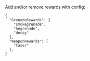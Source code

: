 

Add and/or remove rewards with config: 

```
{
  "GrenadeRewards": [
    "smokegrenade",
    "hegrenade",
    "decoy"
  ],
  "WeaponRewards": [
    "taser"
  ],
}
```